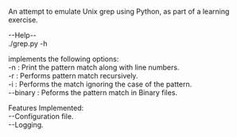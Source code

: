 An attempt to emulate Unix grep using Python, as part of a learning exercise.

--Help-- <br>
./grep.py -h

implements the following options:<br>
  -n : Print the pattern match along with line numbers.<br>
  -r : Performs pattern match recursively.<br>
  -i : Performs the match ignoring the case of the pattern.<br>
  --binary : Peforms the pattern match in Binary files.<br>

Features Implemented:<br>
--Configuration file.<br>
--Logging.<br>